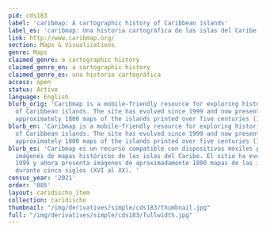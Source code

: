 ```yaml
---
pid: cds183
label: 'caribmap: A cartographic history of Caribbean islands'
label_es: 'caribmap: Una historia cartográfica de las islas del Caribe'
link: http://www.caribmap.org/
section: Maps & Visualizations
genre: Maps
claimed_genre: a cartographic history
claimed_genre_en: a cartographic history
claimed_genre_es: una historia cartográfica
access: open
status: Active
language: English
blurb_orig: 'Caribmap is a mobile-friendly resource for exploring historical map images
  of Caribbean islands. The site has evolved since 1999 and now presents images of
  approximately 1800 maps of the islands printed over five centuries (16th–20th). '
blurb_en: 'Caribmap is a mobile-friendly resource for exploring historical map images
  of Caribbean islands. The site has evolved since 1999 and now presents images of
  approximately 1800 maps of the islands printed over five centuries (16th–20th). '
blurb_es: 'Caribmap es un recurso compatible con dispositivos móviles para explorar
  imágenes de mapas históricos de las islas del Caribe. El sitio ha evolucionado desde
  1999 y ahora presenta imágenes de aproximadamente 1800 mapas de las islas impresos
  durante cinco siglos (XVI al XX). '
census_year: '2021'
order: '085'
layout: caridischo_item
collection: caridischo
thumbnail: "/img/derivatives/simple/cds183/thumbnail.jpg"
full: "/img/derivatives/simple/cds183/fullwidth.jpg"
---
```

